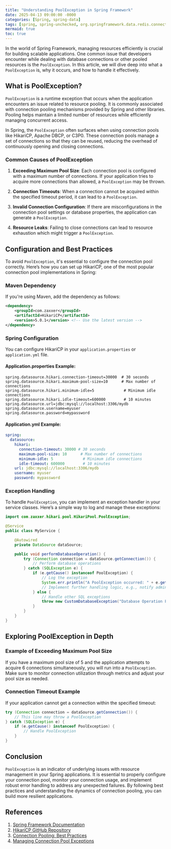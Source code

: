 ```yaml
---
title: "Understanding PoolException in Spring Framework"
date: 2025-04-13 09:00:00 -0000
categories: [Spring, spring-data]
tags: [spring, spring-unchecked, org.springframework.data.redis.connection]
mermaid: true
toc: true
---
```



In the world of Spring Framework, managing resources efficiently is crucial for building scalable applications. One common issue that developers encounter while dealing with database connections or other pooled resources is the `PoolException`. In this article, we will dive deep into what a `PoolException` is, why it occurs, and how to handle it effectively. 

## What is PoolException?

`PoolException` is a runtime exception that occurs when the application encounters an issue related to resource pooling. It is commonly associated with connection pooling mechanisms provided by Spring and other libraries. Pooling helps maintain a limited number of resources while efficiently managing concurrent access.

In Spring, the `PoolException` often surfaces when using connection pools like HikariCP, Apache DBCP, or C3P0. These connection pools manage a set of connections so that they can be reused, reducing the overhead of continuously opening and closing connections.

### Common Causes of PoolException

1. **Exceeding Maximum Pool Size**: Each connection pool is configured with a maximum number of connections. If your application tries to acquire more connections than allowed, a `PoolException` may be thrown.

2. **Connection Timeouts**: When a connection cannot be acquired within the specified timeout period, it can lead to a `PoolException`.

3. **Invalid Connection Configuration**: If there are misconfigurations in the connection pool settings or database properties, the application can generate a `PoolException`.

4. **Resource Leaks**: Failing to close connections can lead to resource exhaustion which might trigger a `PoolException`.

## Configuration and Best Practices

To avoid `PoolException`, it's essential to configure the connection pool correctly. Here’s how you can set up HikariCP, one of the most popular connection pool implementations in Spring:

### Maven Dependency

If you're using Maven, add the dependency as follows:

```xml
<dependency>
    <groupId>com.zaxxer</groupId>
    <artifactId>HikariCP</artifactId>
    <version>5.0.1</version> <!-- Use the latest version -->
</dependency>
```

### Spring Configuration

You can configure HikariCP in your `application.properties` or `application.yml` file.

#### Application.properties Example:

```properties
spring.datasource.hikari.connection-timeout=30000  # 30 seconds
spring.datasource.hikari.maximum-pool-size=10      # Max number of connections
spring.datasource.hikari.minimum-idle=5             # Minimum idle connections
spring.datasource.hikari.idle-timeout=600000        # 10 minutes
spring.datasource.url=jdbc:mysql://localhost:3306/mydb
spring.datasource.username=myuser
spring.datasource.password=mypassword
```

#### Application.yml Example:

```yaml
spring:
  datasource:
    hikari:
      connection-timeout: 30000 # 30 seconds
      maximum-pool-size: 10      # Max number of connections
      minimum-idle: 5             # Minimum idle connections
      idle-timeout: 600000        # 10 minutes
    url: jdbc:mysql://localhost:3306/mydb
    username: myuser
    password: mypassword
```

### Exception Handling

To handle `PoolException`, you can implement an exception handler in your service classes. Here’s a simple way to log and manage these exceptions:

```java
import com.zaxxer.hikari.pool.HikariPool.PoolException;

@Service
public class MyService {

    @Autowired
    private DataSource dataSource;

    public void performDatabaseOperation() {
        try (Connection connection = dataSource.getConnection()) {
            // Perform database operations
        } catch (SQLException e) {
            if (e.getCause() instanceof PoolException) {
                // Log the exception
                System.err.println("A PoolException occurred: " + e.getMessage());
                // Implement further handling logic, e.g., notify admin, retry logic etc.
            } else {
                // Handle other SQL exceptions
                throw new CustomDatabaseException("Database Operation Failed", e);
            }
        }
    }
}
```

## Exploring PoolException in Depth

### Example of Exceeding Maximum Pool Size

If you have a maximum pool size of 5 and the application attempts to acquire 6 connections simultaneously, you will run into a `PoolException`. Make sure to monitor connection utilization through metrics and adjust your pool size as needed.

### Connection Timeout Example

If your application cannot get a connection within the specified timeout:
```java
try (Connection connection = dataSource.getConnection()) {
    // This line may throw a PoolException
} catch (SQLException e) {
    if (e.getCause() instanceof PoolException) {
        // Handle PoolException
    }
}
```

## Conclusion

`PoolException` is an indicator of underlying issues with resource management in your Spring applications. It is essential to properly configure your connection pool, monitor your connection usage, and implement robust error handling to address any unexpected failures. By following best practices and understanding the dynamics of connection pooling, you can build more resilient applications.

## References

1. [Spring Framework Documentation](https://docs.spring.io/spring-framework/docs/current/reference/html/)
2. [HikariCP GitHub Repository](https://github.com/brettwooldridge/HikariCP)
3. [Connection Pooling: Best Practices](https://www.baeldung.com/spring-hikaricp)
4. [Managing Connection Pool Exceptions](https://www.baeldung.com/java-hikaricp)
